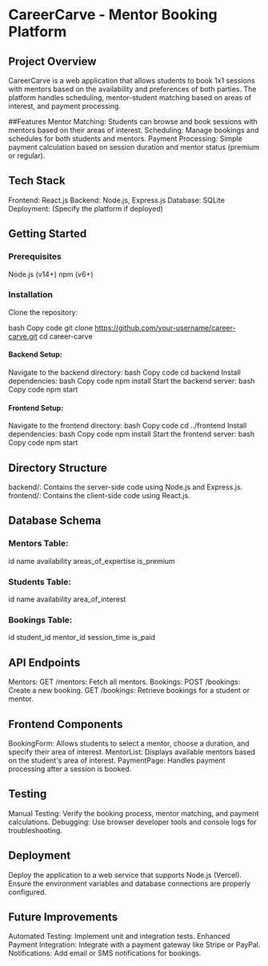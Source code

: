 # CareerCarve - Mentor Booking Platform
## Project Overview
CareerCarve is a web application that allows students to book 1x1 sessions with mentors based on the availability and preferences of both parties. The platform handles scheduling, mentor-student matching based on areas of interest, and payment processing.

##Features
Mentor Matching: Students can browse and book sessions with mentors based on their areas of interest.
Scheduling: Manage bookings and schedules for both students and mentors.
Payment Processing: Simple payment calculation based on session duration and mentor status (premium or regular).
## Tech Stack
Frontend: React.js
Backend: Node.js, Express.js
Database: SQLite
Deployment: (Specify the platform if deployed)
## Getting Started
### Prerequisites
Node.js (v14+)
npm (v6+)
### Installation
Clone the repository:

bash
Copy code
git clone https://github.com/your-username/career-carve.git
cd career-carve
#### Backend Setup:

Navigate to the backend directory:
bash
Copy code
cd backend
Install dependencies:
bash
Copy code
npm install
Start the backend server:
bash
Copy code
npm start
#### Frontend Setup:

Navigate to the frontend directory:
bash
Copy code
cd ../frontend
Install dependencies:
bash
Copy code
npm install
Start the frontend server:
bash
Copy code
npm start
## Directory Structure
backend/: Contains the server-side code using Node.js and Express.js.
frontend/: Contains the client-side code using React.js.
## Database Schema
### Mentors Table:

id
name
availability
areas_of_expertise
is_premium
### Students Table:

id
name
availability
area_of_interest
### Bookings Table:

id
student_id
mentor_id
session_time
is_paid
## API Endpoints
Mentors:
GET /mentors: Fetch all mentors.
Bookings:
POST /bookings: Create a new booking.
GET /bookings: Retrieve bookings for a student or mentor.
## Frontend Components
BookingForm: Allows students to select a mentor, choose a duration, and specify their area of interest.
MentorList: Displays available mentors based on the student's area of interest.
PaymentPage: Handles payment processing after a session is booked.
## Testing
Manual Testing: Verify the booking process, mentor matching, and payment calculations.
Debugging: Use browser developer tools and console logs for troubleshooting.
## Deployment
Deploy the application to a web service that supports Node.js (Vercel). Ensure the environment variables and database connections are properly configured.

## Future Improvements
Automated Testing: Implement unit and integration tests.
Enhanced Payment Integration: Integrate with a payment gateway like Stripe or PayPal.
Notifications: Add email or SMS notifications for bookings.